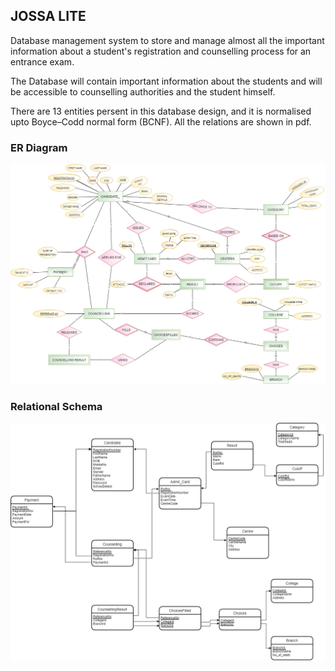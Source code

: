 ## JOSSA LITE

Database management system to store and manage almost all the important information about a student's registration and counselling process for an entrance exam. 

The Database will contain important information about the students and will be accessible to counselling authorities and the student himself. 

There are 13 entities persent in this database design, and it is normalised upto Boyce–Codd normal form (BCNF). All the relations are shown in pdf.


### ER Diagram
![plot](./ER_diagram.png)

### Relational Schema
![plot](./Relational_schema.png)